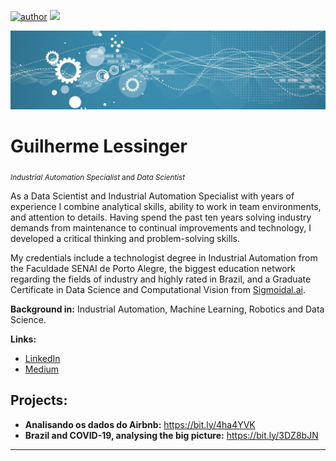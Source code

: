 [![author](https://img.shields.io/badge/author-lessinger-green)](https://www.linkedin.com/in/guilherme-lessinger/) [![](https://img.shields.io/badge/python-3.7+-blue.svg)](https://www.python.org/downloads/release/python-365/) 
<p align="center">
  <img src="1681754598548.jpeg" >
</p>

# Guilherme Lessinger
<sub>*Industrial Automation Specialist* and *Data Scientist*</sub>

As a Data Scientist and Industrial Automation Specialist with years of experience I combine analytical skills, ability to work in team environments, and attention to details. Having spend the past ten years solving industry demands from maintenance to continual improvements and technology, I developed a critical thinking and problem-solving skills.

My credentials include a technologist degree in Industrial Automation from the Faculdade SENAI de Porto Alegre, the biggest education network regarding the fields of industry and highly rated in Brazil, and a Graduate Certificate in Data Science and Computational Vision from [Sigmoidal.ai](https://sigmoidal.ai).

**Background in:** Industrial Automation, Machine Learning, Robotics and Data Science.

**Links:**

* [LinkedIn](https://www.linkedin.com/in/guilherme-lessinger/)
* [Medium](https://www.medium.com)


## Projects:

* **Analisando os dados do Airbnb:** https://bit.ly/4ha4YVK 
* **Brazil and COVID-19, analysing the big picture:** https://bit.ly/3DZ8bJN
---

